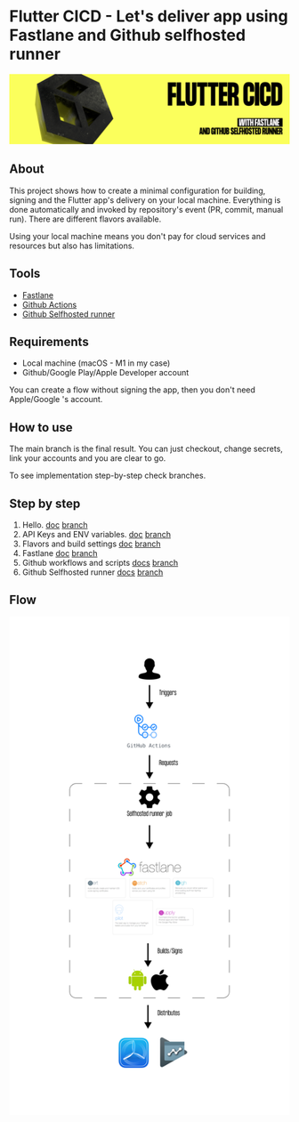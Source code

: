 # Flutter CICD - Let's deliver app using Fastlane and Github selfhosted runner
![](docs/img/logo.png)

## About
This project shows how to create a minimal configuration for building, signing and the Flutter app's delivery on your local machine. Everything is done automatically and invoked by repository's event (PR, commit, manual run). There are different flavors available.

Using your local machine means you don't pay for cloud services and resources but also has limitations.

## Tools 
- [Fastlane](https://fastlane.tools)
- [Github Actions](https://docs.github.com/en/actions)
- [Github Selfhosted runner](https://docs.github.com/en/actions/hosting-your-own-runners/about-self-hosted-runners)

## Requirements
- Local machine (macOS - M1 in my case)
- Github/Google Play/Apple Developer account

You can create a flow without signing the app, then you don't need Apple/Google 's account.

## How to use

The main branch is the final result. You can just checkout, change secrets, link your accounts and you are clear to go.

To see implementation step-by-step check branches.

## Step by step
1.  Hello. [doc](/docs/0-hello.md) [branch](https://github.com/codigee-devs/self-hosted-flutter-ci-cd-with-fastlane/tree/0-Hello!)
2.  API Keys and ENV variables. [doc](/docs/1-api-keys-and-env-variables.md) [branch](https://github.com/codigee-devs/self-hosted-flutter-ci-cd-with-fastlane/tree/1-api-keys-and-env-variables)
3. Flavors and build settings [doc](/docs/2-flavors-and-build-settings.md) [branch](https://github.com/codigee-devs/self-hosted-flutter-ci-cd-with-fastlane/tree/2-flavors-build-settings)
4. Fastlane [doc](/docs/3-fastlane.md) [branch](https://github.com/codigee-devs/self-hosted-flutter-ci-cd-with-fastlane/tree/3-fastlane)
5. Github workflows and scripts [docs](/docs/4-github-workflows-scripts.md) [branch](https://github.com/codigee-devs/self-hosted-flutter-ci-cd-with-fastlane/tree/4-github-workflows/fastlane)
6. Github Selfhosted runner [docs](/docs/5-github-selfhosted-runner.md) [branch](https://github.com/codigee-devs/self-hosted-flutter-ci-cd-with-fastlane/tree/5-github-selfhosted-runner)

## Flow
![](docs/img/flow.png)
